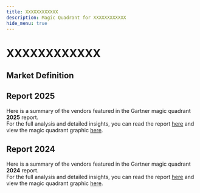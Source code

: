 ```yaml
---
title: XXXXXXXXXXXX
description: Magic Quadrant for XXXXXXXXXXXX
hide_menu: true
---
```


# XXXXXXXXXXXX

## Market Definition

## Report 2025

Here is a summary of the vendors featured in the Gartner magic quadrant **2025** report. <br/>For the full analysis and detailed insights, you can read the report
<a href="/docs/2025/XXXXXXXXXXXX.pdf" target="_blank" rel="noopener noreferrer">here</a>
and view the magic quadrant graphic
<a href="/docs/2025/XXXXXXXXXXXX.png" target="_blank" rel="noopener noreferrer">here</a>.

## Report 2024

Here is a summary of the vendors featured in the Gartner magic quadrant **2024** report. <br/>For the full analysis and detailed insights, you can read the report
<a href="/docs/2024/XXXXXXXXXXXX.pdf" target="_blank" rel="noopener noreferrer">here</a>
and view the magic quadrant graphic
<a href="/docs/2024/XXXXXXXXXXXX.png" target="_blank" rel="noopener noreferrer">here</a>.
